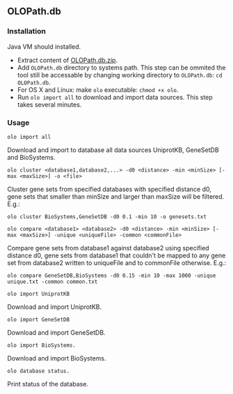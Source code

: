 ## OLOPath.db

### Installation

Java VM should installed.

* Extract content of [OLOPath.db.zip](https://github.com/INTERCROSSING/OLOPath.db/blob/master/OLOPath.db.zip?raw=true).
* Add `OLOPath.db` directory to systems path. This step can be ommited the tool still be accessable by changing working directory to `OLOPath.db`: `cd OLOPath.db`.
* For OS X and Linux: make `olo` executable: `chmod +x olo`.
* Run `olo import all` to download and import data sources. This step takes several minutes.

### Usage

```
olo import all
```
Download and import to database all data sources UniprotKB, GeneSetDB and BioSystems.

```
olo cluster <database1,database2,...> -d0 <distance> -min <minSize> [-max <maxSize>] -o <file>
```
Cluster gene sets from specified databases with specified distance d0,
gene sets that smaller than minSize and larger than maxSize will be filtered. E.g.:
```
olo cluster BioSystems,GeneSetDB -d0 0.1 -min 10 -o genesets.txt
```

```
olo compare <database1> <database2> -d0 <distance> -min <minSize> [-max <maxSize>] -unique <uniqueFile> -common <commonFile>
```
Compare gene sets from database1 against database2 using specified distance d0,
gene sets from database1 that couldn't be mapped to any gene set from database2 written to uniqueFile
and to commonFile otherwise. E.g.:

```
olo compare GeneSetDB,BioSystems -d0 0.15 -min 10 -max 1000 -unique unique.txt -common common.txt
```

```
olo import UniprotKB
```
Download and import UniprotKB.

```
olo import GeneSetDB
```
Download and import GeneSetDB.

```
olo import BioSystems.
```
Download and import BioSystems.

```
olo database status.
```
Print status of the database.

